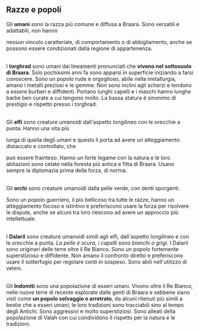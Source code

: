 <h2 id="RazzeEPopoli" class="anchor">Razze e popoli</h2>

Gli **umani** sono la razza più comune e diffusa a Braara. Sono versatili e adattabili, non hanno

nessun vincolo caratteriale, di comportamento o di abbigliamento, anche se possono essere condizionati dalla regione di appartenenza.

 \
I **torghrad** sono umani dai lineamenti pronunciati che **vivono nel sottosuolo di Braara**. Solo pochissimi anni fa sono apparsi in superficie iniziando a farsi conoscere. Sono un popolo rude e orgoglioso, abile nella metallurgia, amano i metalli preziosi e le gemme. Non sono inclini agli scherzi e tendono a essere burberi e diffidenti. Portano lunghi capelli e i maschi hanno lunghe barbe ben curate a cui tengono molto. La bassa statura è sinonimo di prestigio e rispetto presso i torghrad.

 \
Gli **elfi** sono creature umanoidi dall'aspetto longilineo con le orecchie a punta. Hanno una vita più

lunga di quella degli umani e questo li porta ad avere un atteggiamento distaccato e controllato, che

può essere frainteso. Hanno un forte legame con la natura e le loro abitazioni sono celate nella foresta più antica e fitta di Braara. Usano sempre la diplomazia prima della forza, di norma.

 \
Gli **orchi** sono creature umanoidi dalla pelle verde, con denti sporgenti.

Sono un popolo guerriero, il più bellicoso tra tutte le razze, hanno un atteggiamento focoso e istintivo e preferiscono usare la forza per risolvere le dispute, anche se alcuni tra loro riescono ad avere un approccio più intellettuale.

 \
I **Dalaril** sono creature umanoidi simili agli elfi, dall'aspetto longilineo e con le orecchie a punta. _La pelle è scura, i capelli sono bianchi o grigi_. I Dalaril sono originari delle terre oltre il Re Bianco. Sono un popolo fortemente superstizioso e diffidente. Non amano il confronto diretto e preferiscono usare il sotterfugio per regolare conti in sospeso. Sono abili nell'utilizzo di veleni.

 \
Gli **Indomiti** sono una popolazione di esseri umani. Vivono oltre il Re Bianco, nelle nuove terre di
recente esplorate dalle genti di Braara e sebbene siano visti come **un popolo selvaggio e arretrato**, da alcuni ritenuti più simili a bestie che a esseri umani, le loro tradizioni sono tracciabili sino al tempo degli Antichi. Sono aggressivi e molto superstiziosi. Sono alleati della popolazione di Valah con cui condividono il rispetto per la natura e le tradizioni.

